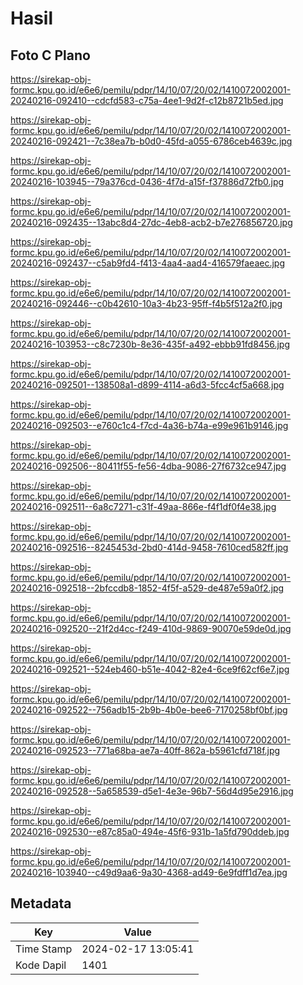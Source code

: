 # Hasil

## Foto C Plano

https://sirekap-obj-formc.kpu.go.id/e6e6/pemilu/pdpr/14/10/07/20/02/1410072002001-20240216-092410--cdcfd583-c75a-4ee1-9d2f-c12b8721b5ed.jpg

https://sirekap-obj-formc.kpu.go.id/e6e6/pemilu/pdpr/14/10/07/20/02/1410072002001-20240216-092421--7c38ea7b-b0d0-45fd-a055-6786ceb4639c.jpg

https://sirekap-obj-formc.kpu.go.id/e6e6/pemilu/pdpr/14/10/07/20/02/1410072002001-20240216-103945--79a376cd-0436-4f7d-a15f-f37886d72fb0.jpg

https://sirekap-obj-formc.kpu.go.id/e6e6/pemilu/pdpr/14/10/07/20/02/1410072002001-20240216-092435--13abc8d4-27dc-4eb8-acb2-b7e276856720.jpg

https://sirekap-obj-formc.kpu.go.id/e6e6/pemilu/pdpr/14/10/07/20/02/1410072002001-20240216-092437--c5ab9fd4-f413-4aa4-aad4-416579faeaec.jpg

https://sirekap-obj-formc.kpu.go.id/e6e6/pemilu/pdpr/14/10/07/20/02/1410072002001-20240216-092446--c0b42610-10a3-4b23-95ff-f4b5f512a2f0.jpg

https://sirekap-obj-formc.kpu.go.id/e6e6/pemilu/pdpr/14/10/07/20/02/1410072002001-20240216-103953--c8c7230b-8e36-435f-a492-ebbb91fd8456.jpg

https://sirekap-obj-formc.kpu.go.id/e6e6/pemilu/pdpr/14/10/07/20/02/1410072002001-20240216-092501--138508a1-d899-4114-a6d3-5fcc4cf5a668.jpg

https://sirekap-obj-formc.kpu.go.id/e6e6/pemilu/pdpr/14/10/07/20/02/1410072002001-20240216-092503--e760c1c4-f7cd-4a36-b74a-e99e961b9146.jpg

https://sirekap-obj-formc.kpu.go.id/e6e6/pemilu/pdpr/14/10/07/20/02/1410072002001-20240216-092506--80411f55-fe56-4dba-9086-27f6732ce947.jpg

https://sirekap-obj-formc.kpu.go.id/e6e6/pemilu/pdpr/14/10/07/20/02/1410072002001-20240216-092511--6a8c7271-c31f-49aa-866e-f4f1df0f4e38.jpg

https://sirekap-obj-formc.kpu.go.id/e6e6/pemilu/pdpr/14/10/07/20/02/1410072002001-20240216-092516--8245453d-2bd0-414d-9458-7610ced582ff.jpg

https://sirekap-obj-formc.kpu.go.id/e6e6/pemilu/pdpr/14/10/07/20/02/1410072002001-20240216-092518--2bfccdb8-1852-4f5f-a529-de487e59a0f2.jpg

https://sirekap-obj-formc.kpu.go.id/e6e6/pemilu/pdpr/14/10/07/20/02/1410072002001-20240216-092520--21f2d4cc-f249-410d-9869-90070e59de0d.jpg

https://sirekap-obj-formc.kpu.go.id/e6e6/pemilu/pdpr/14/10/07/20/02/1410072002001-20240216-092521--524eb460-b51e-4042-82e4-6ce9f62cf6e7.jpg

https://sirekap-obj-formc.kpu.go.id/e6e6/pemilu/pdpr/14/10/07/20/02/1410072002001-20240216-092522--756adb15-2b9b-4b0e-bee6-7170258bf0bf.jpg

https://sirekap-obj-formc.kpu.go.id/e6e6/pemilu/pdpr/14/10/07/20/02/1410072002001-20240216-092523--771a68ba-ae7a-40ff-862a-b5961cfd718f.jpg

https://sirekap-obj-formc.kpu.go.id/e6e6/pemilu/pdpr/14/10/07/20/02/1410072002001-20240216-092528--5a658539-d5e1-4e3e-96b7-56d4d95e2916.jpg

https://sirekap-obj-formc.kpu.go.id/e6e6/pemilu/pdpr/14/10/07/20/02/1410072002001-20240216-092530--e87c85a0-494e-45f6-931b-1a5fd790ddeb.jpg

https://sirekap-obj-formc.kpu.go.id/e6e6/pemilu/pdpr/14/10/07/20/02/1410072002001-20240216-103940--c49d9aa6-9a30-4368-ad49-6e9fdff1d7ea.jpg


## Metadata

| Key        | Value               |
| ---------- | ------------------- |
| Time Stamp | 2024-02-17 13:05:41 |
| Kode Dapil | 1401                |



